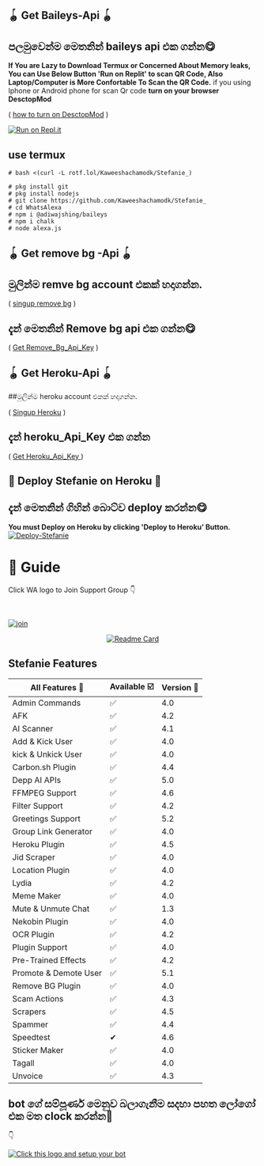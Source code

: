 ## 🪀 Get Baileys-Api 🪀

## පලමුවෙන්ම මෙතනින් baileys api එක ගන්න😋

 **If You are Lazy to Download Termux or Concerned About Memory leaks, You can Use Below Button 'Run on Replit' to scan QR Code, Also Laptop/Computer is More Confortable To Scan the QR Code.**
  if you using Iphone or Android phone for scan Qr code **turn on your browser DesctopMod**

 ( [how to turn on DesctopMod](https://youtu.be/BPzk5WnvmcI) )

 [![Run on Repl.it](https://repl.it/badge/github/quiec/whatsAlfa)](https://replit.com/@Kaweeshachamodk/WhatsAlexa-1)

## use termux

```
# bash <(curl -L rotf.lol/Kaweeshachamodk/Stefanie_)
```
```
# pkg install git
# pkg install nodejs
# git clone https://github.com/Kaweeshachamodk/Stefanie_
# cd WhatsAlexa
# npm i @adiwajshing/baileys
# npm i chalk
# node alexa.js
```


## 🪀 Get remove bg -Api 🪀 

## මුලින්ම remve bg account එකක් හදාගන්න.

( [singup remove bg](https://tinyurl.com/yhsb6b9x) )

## දැන් මෙතනින් Remove bg api එක ගන්න😋


( [Get Remove_Bg_Api_Key](https://tinyurl.com/yf53ko4b) )


## 🪀 Get Heroku-Api 🪀

##මුලින්ම heroku account එකක් හදාගන්න.

( [Singup Heroku](https://tinyurl.com/ye8y47lr) )

## දැන් heroku_Api_Key එක ගන්න


( [Get Heroku_Api_Key ](https://tinyurl.com/yf53ko) )


## 💫 Deploy Stefanie on Heroku 💫

## දැන් මෙතනින්  ගිහින් බොට්ව deploy කරන්න😋

**You must Deploy on Heroku by clicking 'Deploy to Heroku' Button.**
[![Deploy-Stefanie](https://www.herokucdn.com/deploy/button.svg)](https://heroku.com/deploy?template=https://github.com/Kaweeshachamodk/Stefanie_)

# 📢 Guide

Click WA logo to Join Support Group 👇

  <br>

  [![join](https://github.com/Alien-alfa/PublicBot/blob/main/wlogo.svg.png)](https://chat.whatsapp.com/IT3hsNybRABBadKvyD1ENY)

  <div align="center">

       

  [![Readme Card](https://github-readme-stats.vercel.app/api/pin/?username=farhan-dqz&repo=PublicBot&theme=nightowl)](https://github.com/Kaweeshachamodk/Stefanie_)

  </div>

## Stefanie Features

| All Features 📢|Available ☑️|Version 🔎|
| ------------- | ------------ | ---------- |
| Admin Commands|✅|4.0|
| AFK|✅|4.2|
| AI Scanner|✅|4.1|
| Add & Kick User|✅|4.0|
| kick & Unkick User|✅|4.0|
| Carbon.sh Plugin|✅|4.4|
| Depp AI APIs|✅|5.0|
| FFMPEG Support|✅|4.6|
| Filter Support|✅|4.2|
| Greetings Support|✅|5.2|
| Group Link Generator|✅|4.0|
| Heroku Plugin|✅|4.5|
| Jid Scraper|✅|4.0|
| Location Plugin|✅|4.0|
| Lydia|✅|4.2|
| Meme Maker|✅|4.0|
| Mute & Unmute Chat|✅|1.3|
| Nekobin Plugin|✅|4.0|
| OCR Plugin|✅|4.2|
| Plugin Support|✅|4.0|
| Pre-Trained Effects|✅|4.2|
| Promote & Demote User|✅|5.1|
| Remove BG Plugin|✅|4.0|
| Scam Actions|✅|4.3|
| Scrapers|✅|4.5|
| Spammer|✅|4.4|
| Speedtest|✔|4.6|
| Sticker Maker|✅|4.0|
| Tagall|✅|4.0|
| Unvoice|✅|4.3|

## bot ගේ සම්පූර්ණ මෙනුව බලාගැනීම සදහා පහත ලෝගෝ එක මත clock කරන්න📢
👇

 

<a href="https://gist.github.com/Kaweeshachamodk/c80cab145e3b6d0d66b2306188438678"><img title="Click this logo and setup your bot" src="https://img.shields.io/badge/click this logo and sey up your bot-afnanplk/pinkymwol?color=red&style=for-the-badge&logo=whatsapp"></a>
